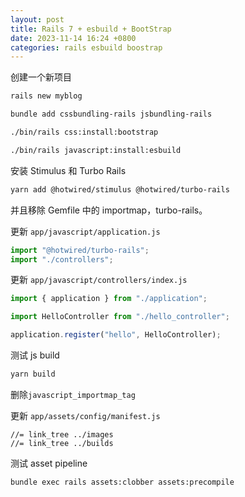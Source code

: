 ```yaml
---
layout: post
title: Rails 7 + esbuild + BootStrap
date: 2023-11-14 16:24 +0800
categories: rails esbuild boostrap
---
```


创建一个新项目

```bash
rails new myblog
```

```bash
bundle add cssbundling-rails jsbundling-rails
```

```bash
./bin/rails css:install:bootstrap
```

```bash
./bin/rails javascript:install:esbuild
```

安装 Stimulus 和 Turbo Rails

```bash
yarn add @hotwired/stimulus @hotwired/turbo-rails
```

并且移除 Gemfile 中的 importmap，turbo-rails。

更新 `app/javascript/application.js`

```javascript
import "@hotwired/turbo-rails";
import "./controllers";
```

更新 `app/javascript/controllers/index.js`

```javascript
import { application } from "./application";

import HelloController from "./hello_controller";

application.register("hello", HelloController);
```

测试 js build

```bash
yarn build
```

删除`javascript_importmap_tag`

更新 `app/assets/config/manifest.js`

```text
//= link_tree ../images
//= link_tree ../builds
```

测试 asset pipeline

```bash
bundle exec rails assets:clobber assets:precompile
```
